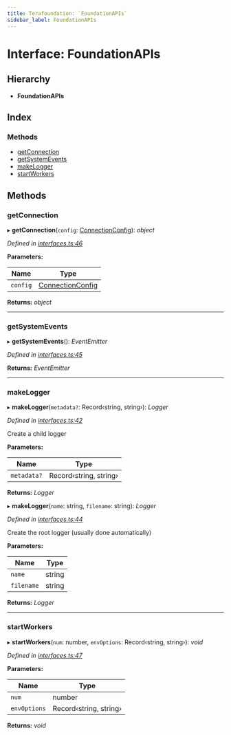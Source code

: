 ```yaml
---
title: Terafoundation: `FoundationAPIs`
sidebar_label: FoundationAPIs
---
```


# Interface: FoundationAPIs

## Hierarchy

* **FoundationAPIs**

## Index

### Methods

* [getConnection](foundationapis.md#getconnection)
* [getSystemEvents](foundationapis.md#getsystemevents)
* [makeLogger](foundationapis.md#makelogger)
* [startWorkers](foundationapis.md#startworkers)

## Methods

###  getConnection

▸ **getConnection**(`config`: [ConnectionConfig](connectionconfig.md)): *object*

*Defined in [interfaces.ts:46](https://github.com/terascope/teraslice/blob/d8feecc03/packages/terafoundation/src/interfaces.ts#L46)*

**Parameters:**

Name | Type |
------ | ------ |
`config` | [ConnectionConfig](connectionconfig.md) |

**Returns:** *object*

___

###  getSystemEvents

▸ **getSystemEvents**(): *EventEmitter*

*Defined in [interfaces.ts:45](https://github.com/terascope/teraslice/blob/d8feecc03/packages/terafoundation/src/interfaces.ts#L45)*

**Returns:** *EventEmitter*

___

###  makeLogger

▸ **makeLogger**(`metadata?`: Record‹string, string›): *Logger*

*Defined in [interfaces.ts:42](https://github.com/terascope/teraslice/blob/d8feecc03/packages/terafoundation/src/interfaces.ts#L42)*

Create a child logger

**Parameters:**

Name | Type |
------ | ------ |
`metadata?` | Record‹string, string› |

**Returns:** *Logger*

▸ **makeLogger**(`name`: string, `filename`: string): *Logger*

*Defined in [interfaces.ts:44](https://github.com/terascope/teraslice/blob/d8feecc03/packages/terafoundation/src/interfaces.ts#L44)*

Create the root logger (usually done automatically)

**Parameters:**

Name | Type |
------ | ------ |
`name` | string |
`filename` | string |

**Returns:** *Logger*

___

###  startWorkers

▸ **startWorkers**(`num`: number, `envOptions`: Record‹string, string›): *void*

*Defined in [interfaces.ts:47](https://github.com/terascope/teraslice/blob/d8feecc03/packages/terafoundation/src/interfaces.ts#L47)*

**Parameters:**

Name | Type |
------ | ------ |
`num` | number |
`envOptions` | Record‹string, string› |

**Returns:** *void*
